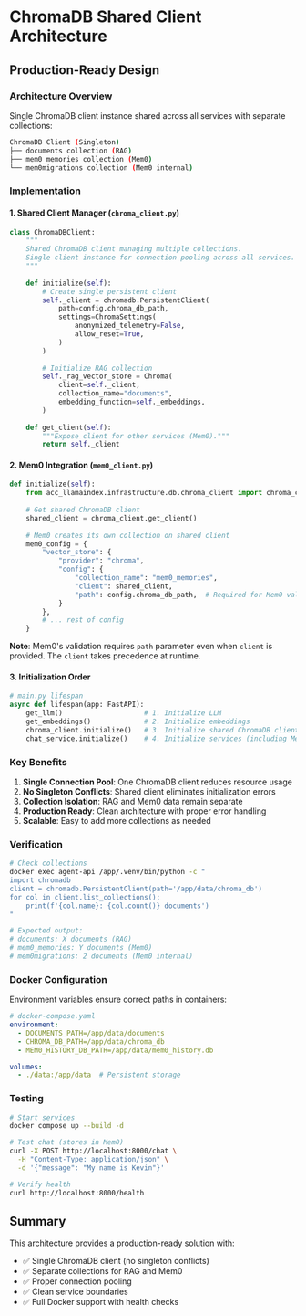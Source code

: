# ChromaDB Shared Client Architecture

## Production-Ready Design

### Architecture Overview

Single ChromaDB client instance shared across all services with separate collections:

```bash
ChromaDB Client (Singleton)
├── documents collection (RAG)
├── mem0_memories collection (Mem0)
└── mem0migrations collection (Mem0 internal)
```

### Implementation

#### 1. Shared Client Manager (`chroma_client.py`)

```python
class ChromaDBClient:
    """
    Shared ChromaDB client managing multiple collections.
    Single client instance for connection pooling across all services.
    """
    
    def initialize(self):
        # Create single persistent client
        self._client = chromadb.PersistentClient(
            path=config.chroma_db_path,
            settings=ChromaSettings(
                anonymized_telemetry=False,
                allow_reset=True,
            )
        )
        
        # Initialize RAG collection
        self._rag_vector_store = Chroma(
            client=self._client,
            collection_name="documents",
            embedding_function=self._embeddings,
        )
    
    def get_client(self):
        """Expose client for other services (Mem0)."""
        return self._client
```

#### 2. Mem0 Integration (`mem0_client.py`)

```python
def initialize(self):
    from acc_llamaindex.infrastructure.db.chroma_client import chroma_client
    
    # Get shared ChromaDB client
    shared_client = chroma_client.get_client()
    
    # Mem0 creates its own collection on shared client
    mem0_config = {
        "vector_store": {
            "provider": "chroma",
            "config": {
                "collection_name": "mem0_memories",
                "client": shared_client,
                "path": config.chroma_db_path,  # Required for Mem0 validation
            }
        },
        # ... rest of config
    }
```

**Note**: Mem0's validation requires `path` parameter even when `client` is provided. The `client` takes precedence at runtime.

#### 3. Initialization Order

```python
# main.py lifespan
async def lifespan(app: FastAPI):
    get_llm()                    # 1. Initialize LLM
    get_embeddings()             # 2. Initialize embeddings
    chroma_client.initialize()   # 3. Initialize shared ChromaDB client
    chat_service.initialize()    # 4. Initialize services (including Mem0)
```

### Key Benefits

1. **Single Connection Pool**: One ChromaDB client reduces resource usage
2. **No Singleton Conflicts**: Shared client eliminates initialization errors
3. **Collection Isolation**: RAG and Mem0 data remain separate
4. **Production Ready**: Clean architecture with proper error handling
5. **Scalable**: Easy to add more collections as needed

### Verification

```bash
# Check collections
docker exec agent-api /app/.venv/bin/python -c "
import chromadb
client = chromadb.PersistentClient(path='/app/data/chroma_db')
for col in client.list_collections():
    print(f'{col.name}: {col.count()} documents')
"

# Expected output:
# documents: X documents (RAG)
# mem0_memories: Y documents (Mem0)
# mem0migrations: 2 documents (Mem0 internal)
```

### Docker Configuration

Environment variables ensure correct paths in containers:

```yaml
# docker-compose.yaml
environment:
  - DOCUMENTS_PATH=/app/data/documents
  - CHROMA_DB_PATH=/app/data/chroma_db
  - MEM0_HISTORY_DB_PATH=/app/data/mem0_history.db

volumes:
  - ./data:/app/data  # Persistent storage
```

### Testing

```bash
# Start services
docker compose up --build -d

# Test chat (stores in Mem0)
curl -X POST http://localhost:8000/chat \
  -H "Content-Type: application/json" \
  -d '{"message": "My name is Kevin"}'

# Verify health
curl http://localhost:8000/health
```

## Summary

This architecture provides a production-ready solution with:

- ✅ Single ChromaDB client (no singleton conflicts)
- ✅ Separate collections for RAG and Mem0
- ✅ Proper connection pooling
- ✅ Clean service boundaries
- ✅ Full Docker support with health checks

